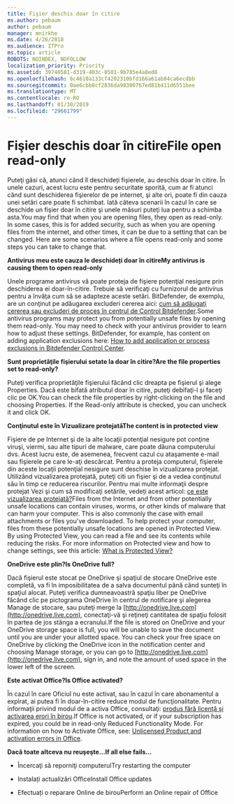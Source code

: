 ```yaml
---
title: Fişier deschis doar în citire
ms.author: pebaum
author: pebaum
manager: mnirkhe
ms.date: 4/26/2018
ms.audience: ITPro
ms.topic: article
ROBOTS: NOINDEX, NOFOLLOW
localization_priority: Priority
ms.assetid: 39748581-d319-403c-8501-9b785e4a0ed8
ms.openlocfilehash: 6c4610a133cf4202310bfd166a61ab84ca6ecdbb
ms.sourcegitcommit: 0ae6cbb8cf2836da98300767ed81b411d6551bee
ms.translationtype: MT
ms.contentlocale: ro-RO
ms.lasthandoff: 01/30/2019
ms.locfileid: "29661799"
---
```

# <a name="file-open-read-only"></a><span data-ttu-id="4d135-102">Fişier deschis doar în citire</span><span class="sxs-lookup"><span data-stu-id="4d135-102">File open read-only</span></span>

<span data-ttu-id="4d135-p101">Puteţi găsi că, atunci când îl deschideți fișierele, au deschis doar în citire. În unele cazuri, acest lucru este pentru securitate sporită, cum ar fi atunci când sunt deschiderea fişierelor de pe internet, şi alte ori, poate fi din cauza unei setări care poate fi schimbat. Iată câteva scenarii în cazul în care se deschide un fişier doar în citire şi unele măsuri puteţi lua pentru a schimba asta.</span><span class="sxs-lookup"><span data-stu-id="4d135-p101">You may find that when you are opening files, they open as read-only. In some cases, this is for added security, such as when you are opening files from the internet, and other times, it can be due to a setting that can be changed. Here are some scenarios where a file opens read-only and some steps you can take to change that.</span></span>
  
 <span data-ttu-id="4d135-106">**Antivirus meu este cauza le deschideți doar în citire**</span><span class="sxs-lookup"><span data-stu-id="4d135-106">**My antivirus is causing them to open read-only**</span></span>
  
<span data-ttu-id="4d135-p102">Unele programe antivirus vă poate proteja de fişiere potenţial nesigure prin deschiderea ei doar-în-citire. Trebuie să verificaţi cu furnizorul de antivirus pentru a învăţa cum să se adapteze aceste setări. BitDefender, de exemplu, are un conţinut pe adăugarea excluderi cererea aici: [cum să adăugaţi cererea sau excluderi de proces în centrul de Control Bitdefender](https://www.bitdefender.com/support/how-to-add-application-or-process-exclusions-in-bitdefender-control-center-1119.mdl).</span><span class="sxs-lookup"><span data-stu-id="4d135-p102">Some antivirus programs may protect you from potentially unsafe files by opening them read-only. You may need to check with your antivirus provider to learn how to adjust these settings. BitDefender, for example, has content on adding application exclusions here: [How to add application or process exclusions in Bitdefender Control Center](https://www.bitdefender.com/support/how-to-add-application-or-process-exclusions-in-bitdefender-control-center-1119.mdl).</span></span>
  
 <span data-ttu-id="4d135-110">**Sunt proprietăţile fişierului setate la doar în citire?**</span><span class="sxs-lookup"><span data-stu-id="4d135-110">**Are the file properties set to read-only?**</span></span>
  
<span data-ttu-id="4d135-p103">Puteţi verifica proprietăţile fişierului făcând clic dreapta pe fişierul şi alege Properties. Dacă este bifată atributul doar în citire, puteţi debifaţi-l şi faceţi clic pe OK.</span><span class="sxs-lookup"><span data-stu-id="4d135-p103">You can check the file properties by right-clicking on the file and choosing Properties. If the Read-only attribute is checked, you can uncheck it and click OK.</span></span>
  
 <span data-ttu-id="4d135-113">**Conţinutul este în Vizualizare protejată**</span><span class="sxs-lookup"><span data-stu-id="4d135-113">**The content is in protected view**</span></span>
  
<span data-ttu-id="4d135-p104">Fişiere de pe Internet şi de la alte locaţii potenţial nesigure pot conţine viruşi, viermi, sau alte tipuri de malware, care poate dăuna computerului dvs. Acest lucru este, de asemenea, frecvent cazul cu ataşamente e-mail sau fişierele pe care le-aţi descărcat. Pentru a proteja computerul, fişierele din aceste locaţii potenţial nesigure sunt deschise în vizualizarea protejat. Utilizând vizualizarea protejată, puteţi citi un fişier şi de a vedea conţinutul său în timp ce reducerea riscurilor. Pentru mai multe informaţii despre protejat Vezi şi cum să modificaţi setările, vedeți acest articol: [ce este vizualizarea protejată?](https://support.office.com/article/d6f09ac7-e6b9-4495-8e43-2bbcdbcb6653)</span><span class="sxs-lookup"><span data-stu-id="4d135-p104">Files from the Internet and from other potentially unsafe locations can contain viruses, worms, or other kinds of malware that can harm your computer. This is also commonly the case with email attachments or files you've downloaded. To help protect your computer, files from these potentially unsafe locations are opened in Protected View. By using Protected View, you can read a file and see its contents while reducing the risks. For more information on Protected view and how to change settings, see this article: [What is Protected View?](https://support.office.com/article/d6f09ac7-e6b9-4495-8e43-2bbcdbcb6653)</span></span>
  
 <span data-ttu-id="4d135-119">**OneDrive este plin?**</span><span class="sxs-lookup"><span data-stu-id="4d135-119">**Is OneDrive full?**</span></span>
  
<span data-ttu-id="4d135-p105">Dacă fişierul este stocat pe OneDrive şi spaţiul de stocare OneDrive este completă, va fi în imposibilitatea de a salva documentul până când sunteţi în spaţiul alocat. Puteţi verifica dumneavoastră spaţiu liber pe OneDrive făcând clic pe pictograma OneDrive în centrul de notificare şi alegerea Manage de stocare, sau puteţi merge la [http://onedrive.live.com](http://onedrive.live.com), conectaţi-vă şi reţineţi cantitatea de spaţiu folosit în partea de jos stânga a ecranului.</span><span class="sxs-lookup"><span data-stu-id="4d135-p105">If the file is stored on OneDrive and your OneDrive storage space is full, you will be unable to save the document until you are under your allotted space. You can check your free space on OneDrive by clicking the OneDrive icon in the notification center and choosing Manage storage, or you can go to [http://onedrive.live.com](http://onedrive.live.com), sign in, and note the amount of used space in the lower left of the screen.</span></span>
  
 <span data-ttu-id="4d135-122">**Este activat Office?**</span><span class="sxs-lookup"><span data-stu-id="4d135-122">**Is Office activated?**</span></span>
  
<span data-ttu-id="4d135-p106">În cazul în care Oficiul nu este activat, sau în cazul în care abonamentul a expirat, ai putea fi în doar-în-citire reduce modul de funcţionalitate. Pentru informaţii privind modul de a activa Office, consultaţi: [produs fără licenţă şi activarea erori în birou](https://support.office.com/article/0d23d3c0-c19c-4b2f-9845-5344fedc4380).</span><span class="sxs-lookup"><span data-stu-id="4d135-p106">If Office is not activated, or if your subscription has expired, you could be in read-only Reduced Functionality Mode. For information on how to Activate Office, see: [Unlicensed Product and activation errors in Office](https://support.office.com/article/0d23d3c0-c19c-4b2f-9845-5344fedc4380).</span></span>
  
 <span data-ttu-id="4d135-125">**Dacă toate altceva nu reuşeşte...**</span><span class="sxs-lookup"><span data-stu-id="4d135-125">**If all else fails...**</span></span>
  
- <span data-ttu-id="4d135-126">Încercaţi să reporniţi computerul</span><span class="sxs-lookup"><span data-stu-id="4d135-126">Try restarting the computer</span></span>
    
- <span data-ttu-id="4d135-127">Instalați actualizări Office</span><span class="sxs-lookup"><span data-stu-id="4d135-127">Install Office updates</span></span>
    
- <span data-ttu-id="4d135-128">Efectuați o reparare Online de birou</span><span class="sxs-lookup"><span data-stu-id="4d135-128">Perform an Online repair of Office</span></span>
    


